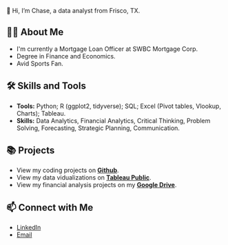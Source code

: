 👋 Hi, I’m Chase, a data analyst from Frisco, TX. 

## 🙋‍♂️ About Me
- I'm currently a Mortgage Loan Officer at SWBC Mortgage Corp. 
- Degree in Finance and Economics.
- Avid Sports Fan.

## 🛠 Skills and Tools
- **Tools:** Python; R (ggplot2, tidyverse); SQL; Excel (Pivot tables, Vlookup, Charts); Tableau.
- **Skills:** Data Analytics, Financial Analytics, Critical Thinking, Problem Solving, Forecasting, Strategic Planning, Communication.

## 📚 Projects
- View my coding projects on [**Github**](https://github.com/chasegaskill?tab=repositories).
- View my data vidualizations on [**Tableau Public**](https://public.tableau.com/app/profile/chase.gaskill).
- View my financial analysis projects on my [**Google Drive**](https://drive.google.com/drive/folders/1xIU4f-2JNOK8iLXhAMTiGJzov3ravO9D?usp=drive_link). 

## 📫 Connect with Me
- [LinkedIn](https://www.linkedin.com/in/chasegaskill/)
- [Email](mailto:chase.gaskill@outlook.com)
